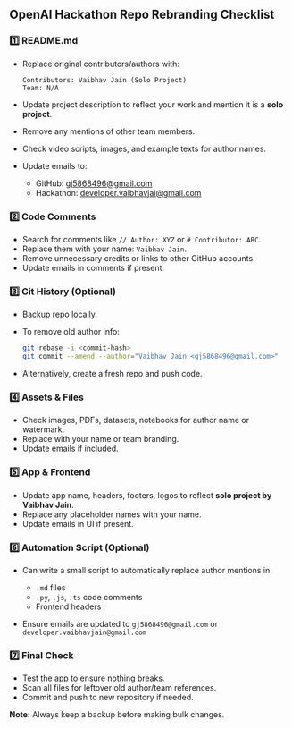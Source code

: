 ## OpenAI Hackathon Repo Rebranding Checklist

### 1️⃣ README.md

* Replace original contributors/authors with:

  ```
  Contributors: Vaibhav Jain (Solo Project)
  Team: N/A
  ```
* Update project description to reflect your work and mention it is a **solo project**.
* Remove any mentions of other team members.
* Check video scripts, images, and example texts for author names.
* Update emails to:

  * GitHub: [gj5868496@gmail.com](mailto:gj5868496@gmail.com)
  * Hackathon: [developer.vaibhavjai@gmail.com](mailto:developer.vaibhavjai@gmail.com)

### 2️⃣ Code Comments

* Search for comments like `// Author: XYZ` or `# Contributor: ABC`.
* Replace them with your name: `Vaibhav Jain`.
* Remove unnecessary credits or links to other GitHub accounts.
* Update emails in comments if present.

### 3️⃣ Git History (Optional)

* Backup repo locally.
* To remove old author info:

  ```bash
  git rebase -i <commit-hash>
  git commit --amend --author="Vaibhav Jain <gj5868496@gmail.com>"
  ```
* Alternatively, create a fresh repo and push code.

### 4️⃣ Assets & Files

* Check images, PDFs, datasets, notebooks for author name or watermark.
* Replace with your name or team branding.
* Update emails if included.

### 5️⃣ App & Frontend

* Update app name, headers, footers, logos to reflect **solo project by Vaibhav Jain**.
* Replace any placeholder names with your name.
* Update emails in UI if present.

### 6️⃣ Automation Script (Optional)

* Can write a small script to automatically replace author mentions in:

  * `.md` files
  * `.py`, `.js`, `.ts` code comments
  * Frontend headers
* Ensure emails are updated to `gj5868496@gmail.com` or `developer.vaibhavjain@gmail.com`

### 7️⃣ Final Check

* Test the app to ensure nothing breaks.
* Scan all files for leftover old author/team references.
* Commit and push to new repository if needed.

**Note:** Always keep a backup before making bulk changes.

